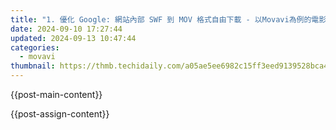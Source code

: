 ```yaml
---
title: "1. 優化 Google: 網站內部 SWF 到 MOV 格式自由下載 - 以Movavi為例的電影編碼工具"
date: 2024-09-10 17:27:44
updated: 2024-09-13 10:47:44
categories:
  - movavi
thumbnail: https://thmb.techidaily.com/a05ae5ee6982c15ff3eed9139528bca4d5df10563908a6200578c04353f69c36.jpg
---
```


{{post-main-content}}

<ins class="adsbygoogle"
     style="display:block"
     data-ad-format="autorelaxed"
     data-ad-client="ca-pub-7571918770474297"
     data-ad-slot="1223367746"></ins>

{{post-assign-content}}

<ins class="adsbygoogle"
     style="display:block"
     data-ad-client="ca-pub-7571918770474297"
     data-ad-slot="8358498916"
     data-ad-format="auto"
     data-full-width-responsive="true"></ins>
